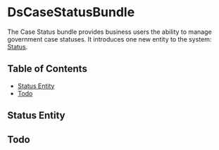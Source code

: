 # DsCaseStatusBundle

The Case Status bundle provides business users the ability to manage government case statuses. It introduces one new entity to the system: [Status](Entity/Status.php).

## Table of Contents

- [Status Entity](#status-entity)
- [Todo](#todo)

## Status Entity

## Todo



